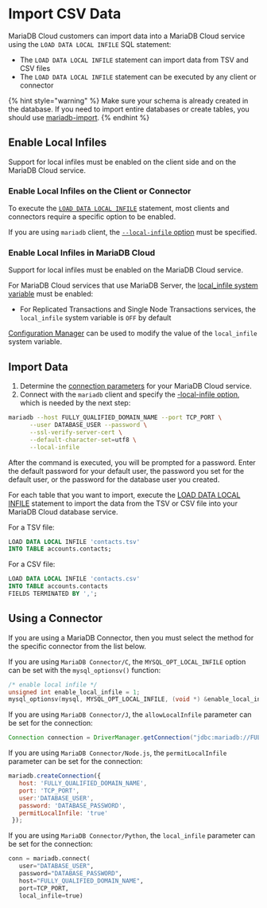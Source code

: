 # Import CSV Data

MariaDB Cloud customers can import data into a MariaDB Cloud service using the `LOAD DATA LOCAL INFILE` SQL statement:

* The `LOAD DATA LOCAL INFILE` statement can import data from TSV and CSV files
* The `LOAD DATA LOCAL INFILE` statement can be executed by any client or connector

{% hint style="warning" %}
Make sure your schema is already created in the database. If you need to import entire databases or create tables, you should use [mariadb-import](Install-mariadb-import.md).
{% endhint %}

## **Enable Local Infiles**

Support for local infiles must be enabled on the client side and on the MariaDB Cloud service.

### **Enable Local Infiles on the Client or Connector**

To execute the [`LOAD DATA LOCAL INFILE`](https://mariadb.com/kb/en/load-data-infile/) statement, most clients and connectors require a specific option to be enabled.

If you are using `mariadb` client, the [`--local-infile` option](https://mariadb.com/docs/skysql-previous-release/data-operations/data-import/load-data-local-infile/) must be specified.

### **Enable Local Infiles in MariaDB Cloud**

Support for local infiles must be enabled on the MariaDB Cloud service.

For MariaDB Cloud services that use MariaDB Server, the [local\_infile system variable](https://mariadb.com/kb/en/server-system-variables/#local_infile) must be enabled:

* For Replicated Transactions and Single Node Transactions services, the `local_infile` system variable is `OFF` by default

[Configuration Manager](../../config/) can be used to modify the value of the `local_infile` system variable.

## **Import Data**

1. Determine the [connection parameters](../../Connecting%20to%20Sky%20DBs/) for your MariaDB Cloud service.
2. Connect with the `mariadb` client and specify the [-local-infile option](https://mariadb.com/docs/skysql-previous-release/data-operations/data-import/load-data-local-infile/), which is needed by the next step:

```bash
mariadb --host FULLY_QUALIFIED_DOMAIN_NAME --port TCP_PORT \
      --user DATABASE_USER --password \
      --ssl-verify-server-cert \
      --default-character-set=utf8 \
      --local-infile
```

After the command is executed, you will be prompted for a password. Enter the default password for your default user, the password you set for the default user, or the password for the database user you created.

For each table that you want to import, execute the [LOAD DATA LOCAL INFILE](https://mariadb.com/kb/en/load-data-infile/) statement to import the data from the TSV or CSV file into your MariaDB Cloud database service.

For a TSV file:

```sql
LOAD DATA LOCAL INFILE 'contacts.tsv'
INTO TABLE accounts.contacts;
```

For a CSV file:

```sql
LOAD DATA LOCAL INFILE 'contacts.csv'
INTO TABLE accounts.contacts
FIELDS TERMINATED BY ',';
```

## **Using a Connector**

If you are using a MariaDB Connector, then you must select the method for the specific connector from the list below.

If you are using `MariaDB Connector/C`, the `MYSQL_OPT_LOCAL_INFILE` option can be set with the `mysql_optionsv()` function:

```c
/* enable local infile */
unsigned int enable_local_infile = 1;
mysql_optionsv(mysql, MYSQL_OPT_LOCAL_INFILE, (void *) &enable_local_infile);
```

If you are using `MariaDB Connector/J`, the `allowLocalInfile` parameter can be set for the connection:

```java
Connection connection = DriverManager.getConnection("jdbc:mariadb://FULLY_QUALIFIED_DOMAIN_NAME:TCP_PORT/test?user=DATABASE_USER&password=DATABASE_PASSWORD&allowLocalInfile=true");
```

If you are using `MariaDB Connector/Node.js`, the `permitLocalInfile` parameter can be set for the connection:

```js
mariadb.createConnection({
   host: 'FULLY_QUALIFIED_DOMAIN_NAME',
   port: 'TCP_PORT',
   user:'DATABASE_USER',
   password: 'DATABASE_PASSWORD',
   permitLocalInfile: 'true'
 });
```

If you are using `MariaDB Connector/Python`, the `local_infile` parameter can be set for the connection:

```python
conn = mariadb.connect(
   user="DATABASE_USER",
   password="DATABASE_PASSWORD",
   host="FULLY_QUALIFIED_DOMAIN_NAME",
   port=TCP_PORT,
   local_infile=true)
```
